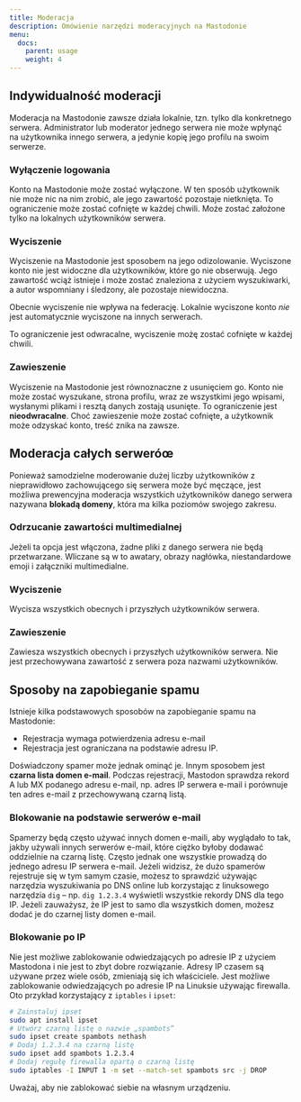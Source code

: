 ```yaml
---
title: Moderacja
description: Omówienie narzędzi moderacyjnych na Mastodonie
menu:
  docs:
    parent: usage
    weight: 4
---
```

## Indywidualność moderacji

Moderacja na Mastodonie zawsze działa lokalnie, tzn. tylko dla konkretnego serwera. Administrator lub moderator jednego serwera nie może wpłynąć na użytkownika innego serwera, a jedynie kopię jego profilu na swoim serwerze.

### Wyłączenie logowania

Konto na Mastodonie może zostać wyłączone. W ten sposób użytkownik nie może nic na nim zrobić, ale jego zawartość pozostaje nietknięta. To ograniczenie może zostać cofnięte w każdej chwili. Może zostać założone tylko na lokalnych użytkowników serwera.

### Wyciszenie

Wyciszenie na Mastodonie jest sposobem na jego odizolowanie. Wyciszone konto nie jest widoczne dla użytkowników, które go nie obserwują. Jego zawartość wciąż istnieje i może zostać znaleziona z użyciem wyszukiwarki, a autor wspomniany i śledzony, ale pozostaje niewidoczna.

Obecnie wyciszenie nie wpływa na federację. Lokalnie wyciszone konto *nie* jest automatycznie wyciszone na innych serwerach.

To ograniczenie jest odwracalne, wyciszenie możę zostać cofnięte w każdej chwili.

### Zawieszenie

Wyciszenie na Mastodonie jest równoznaczne z usunięciem go. Konto nie może zostać wyszukane, strona profilu, wraz ze wszystkimi jego wpisami, wysłanymi plikami i resztą danych zostają usunięte. To ograniczenie jest **nieodwracalne**. Choć zawieszenie może zostać cofnięte, a użytkownik może odzyskać konto, treść znika na zawsze.

## Moderacja całych serweróœ

Ponieważ samodzielne moderowanie dużej liczby użytkowników z nieprawidłowo zachowującego się serwera może być męczące, jest możliwa prewencyjna moderacja wszystkich użytkowników danego serwera nazywana **blokadą domeny**, która ma kilka poziomów swojego zakresu.

### Odrzucanie zawartości multimedialnej

Jeżeli ta opcja jest włączona, żadne pliki z danego serwera nie będą przetwarzane. Wliczane są w to awatary, obrazy nagłówka, niestandardowe emoji i załączniki multimedialne.

### Wyciszenie

Wycisza wszystkich obecnych i przyszłych użytkowników serwera.

### Zawieszenie

Zawiesza wszystkich obecnych i przyszłych użytkowników serwera. Nie jest przechowywana zawartość z serwera poza nazwami użytkowników.

## Sposoby na zapobieganie spamu

Istnieje kilka podstawowych sposobów na zapobieganie spamu na Mastodonie:

- Rejestracja wymaga potwierdzenia adresu e-mail
- Rejestracja jest ograniczana na podstawie adresu IP.

Doświadczony spamer może jednak ominąć je. Innym sposobem jest **czarna lista domen e-mail**. Podczas rejestracji, Mastodon sprawdza rekord A lub MX podanego adresu e-mail, np. adres IP serwera e-mail i porównuje ten adres e-mail z przechowywaną czarną listą.

### Blokowanie na podstawie serwerów e-mail

Spamerzy będą często używać innych domen e-maili, aby wyglądało to tak, jakby używali innych serwerów e-mail, które ciężko byłoby dodawać oddzielnie na czarną listę. Często jednak one wszystkie prowadzą do jednego adresu IP serwera e-mail. Jeżeli widzisz, że dużo spamerów rejestruje się w tym samym czasie, możesz to sprawdzić używając narzędzia wyszukiwania po DNS online lub korzystając z linuksowego narzędzia `dig` – np. `dig 1.2.3.4` wyświetli wszystkie rekordy DNS dla tego IP. Jeżeli zauważysz, że IP jest to samo dla wszystkich domen, możesz dodać je do czarnej listy domen e-mail.

### Blokowanie po IP

Nie jest możliwe zablokowanie odwiedzających po adresie IP z użyciem Mastodona i nie jest to zbyt dobre rozwiązanie. Adresy IP czasem są używane przez wiele osób, zmieniają się ich właściciele. Jest możliwe zablokowanie odwiedzających po adresie IP na Linuksie używając firewalla. Oto przykład korzystający z `iptables` i `ipset`:

```bash
# Zainstaluj ipset
sudo apt install ipset
# Utwórz czarną listę o nazwie „spambots”
sudo ipset create spambots nethash
# Dodaj 1.2.3.4 na czarną listę
sudo ipset add spambots 1.2.3.4
# Dodaj regułę firewalla opartą o czarną listę
sudo iptables -I INPUT 1 -m set --match-set spambots src -j DROP
```

Uważaj, aby nie zablokować siebie na własnym urządzeniu.
